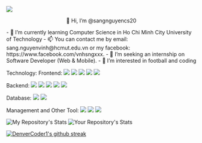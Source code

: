 ![](https://komarev.com/ghpvc/?username=sangnguyencs20&color=blue)
<p align="center">
👋 Hi, I’m @sangnguyencs20
</p>
- 🌱 I’m currently learning Computer Science in Ho Chi Minh City University of Technology
- 📫 You can contact me by email: sang.nguyenvinh@hcmut.edu.vn or my facebook: https://www.facebook.com/vnhsngxxx.
- 👯 I’m seeking an internship on Software Developer (Web & Mobile).
- 👀 I’m interested in football and coding
<!---
sangnguyencs20/sangnguyencs20 is a ✨ special ✨ repository because its `README.md` (this file) appears on your GitHub profile.
You can click the Preview link to take a look at your changes.
--->

Technology:
Frontend:
![](https://img.shields.io/badge/CSS3-1572B6?style=for-the-badge&logo=css3&logoColor=white)
![](https://img.shields.io/badge/HTML5-E34F26?style=for-the-badge&logo=html5&logoColor=white)
![](https://img.shields.io/badge/JavaScript-323330?style=for-the-badge&logo=javascript&logoColor=F7DF1E)
![](https://img.shields.io/badge/React_Native-20232A?style=for-the-badge&logo=react&logoColor=61DAFB)
![](https://img.shields.io/badge/React-20232A?style=for-the-badge&logo=react&logoColor=61DAFB)

Backend:
![](https://img.shields.io/badge/PHP-777BB4?style=for-the-badge&logo=php&logoColor=white)
![](https://img.shields.io/badge/Python-FFD43B?style=for-the-badge&logo=python&logoColor=blue)
![](https://img.shields.io/badge/C%2B%2B-00599C?style=for-the-badge&logo=c%2B%2B&logoColor=white)
![](https://img.shields.io/badge/Node.js-339933?style=for-the-badge&logo=nodedotjs&logoColor=white)
![](https://img.shields.io/badge/Express.js-000000?style=for-the-badge&logo=express&logoColor=white)

Database:
![](https://img.shields.io/badge/MongoDB-4EA94B?style=for-the-badge&logo=mongodb&logoColor=white)
![](https://img.shields.io/badge/MySQL-005C84?style=for-the-badge&logo=mysql&logoColor=white)

Management and Other Tool:
![](https://img.shields.io/badge/Trello-0052CC?style=for-the-badge&logo=trello&logoColor=white)
![](https://img.shields.io/badge/Jira-0052CC?style=for-the-badge&logo=Jira&logoColor=white)
![](https://img.shields.io/badge/LaTeX-47A141?style=for-the-badge&logo=LaTeX&logoColor=white)

![My Repository's Stats](https://github-readme-stats.vercel.app/api?username=sangnguyencs20&show_icons=true)
![Your Repository's Stats](https://github-readme-stats.vercel.app/api/top-langs/?username=sangnguyencs20&theme=blue-green)

[![DenverCoder1's github streak](https://github-readme-streak-stats.herokuapp.com/?user=sangnguyencs20&theme=blue-green)](https://github.com/DenverCoder1/github-readme-streak-stats)
